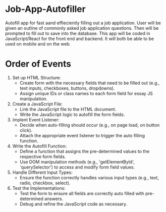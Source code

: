 # Job-App-Autofiller

Autofill app for fast aand effieciently filling out a job application. User will be given an outline of commonly asked job application questions. Then will be prompted to fill out to save into the database. This app will be coded in JavaScript/React for the front end and backend. It will both be able to be used on mobile and on the web.

# Order of Events

1. Set up HTML Structure:
    - Create form with the necessary fields that need to be filled out (e.g., text inputs, checkboxes, buttons, dropdowns).
    - Assign unique IDs or class names to each form field for essay JS manipulation.
2. Create a JavaScript File:
    - Link the JavaScript file to the HTML document.
    - Write the JavaScript logic to autofill the form fields.
3. Implent Event Listener:
    - Decide when auto-filling should occur (e.g., on page load, on button click).
    - Attach the appropriate event listener to trigger the auto filling function.
4. Write the Autofill Function:
    - Define a function that assigns the pre-determined values to the respective form fields.
    - Use DOM manipulation methods (e.g., 'getElementById', 'querySelector') to access and modify form field values.
5. Handle Different Input Types:
    - Ensure the function correctly handles various input types (e.g., text, radio, checkbox, select).
6. Test the Implementations:
    - Test the form to ensure all fields are correctly auto filled with pre-determined answers.
    - Debug and refine the JavaScript code as necessary.
